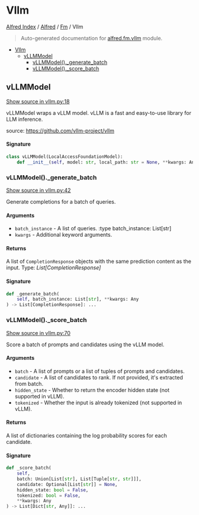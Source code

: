 # Vllm

[Alfred Index](../../README.md#alfred-index) / [Alfred](../index.md#alfred) / [Fm](./index.md#fm) / Vllm

> Auto-generated documentation for [alfred.fm.vllm](../../../alfred/fm/vllm.py) module.

- [Vllm](#vllm)
  - [vLLMModel](#vllmmodel)
    - [vLLMModel()._generate_batch](#vllmmodel()_generate_batch)
    - [vLLMModel()._score_batch](#vllmmodel()_score_batch)

## vLLMModel

[Show source in vllm.py:18](../../../alfred/fm/vllm.py#L18)

vLLMModel wraps a vLLM model. vLLM is a fast and easy-to-use library for LLM inference.

source: https://github.com/vllm-project/vllm

#### Signature

```python
class vLLMModel(LocalAccessFoundationModel):
    def __init__(self, model: str, local_path: str = None, **kwargs: Any): ...
```

### vLLMModel()._generate_batch

[Show source in vllm.py:42](../../../alfred/fm/vllm.py#L42)

Generate completions for a batch of queries.

#### Arguments

- `batch_instance` - A list of queries.
:type batch_instance: List[str]
- `kwargs` - Additional keyword arguments.

#### Returns

A list of `CompletionResponse` objects with the same prediction content as the input.
Type: *List[CompletionResponse]*

#### Signature

```python
def _generate_batch(
    self, batch_instance: List[str], **kwargs: Any
) -> List[CompletionResponse]: ...
```

### vLLMModel()._score_batch

[Show source in vllm.py:70](../../../alfred/fm/vllm.py#L70)

Score a batch of prompts and candidates using the vLLM model.

#### Arguments

- `batch` - A list of prompts or a list of tuples of prompts and candidates.
- `candidate` - A list of candidates to rank. If not provided, it's extracted from batch.
- `hidden_state` - Whether to return the encoder hidden state (not supported in vLLM).
- `tokenized` - Whether the input is already tokenized (not supported in vLLM).

#### Returns

A list of dictionaries containing the log probability scores for each candidate.

#### Signature

```python
def _score_batch(
    self,
    batch: Union[List[str], List[Tuple[str, str]]],
    candidate: Optional[List[str]] = None,
    hidden_state: bool = False,
    tokenized: bool = False,
    **kwargs: Any
) -> List[Dict[str, Any]]: ...
```